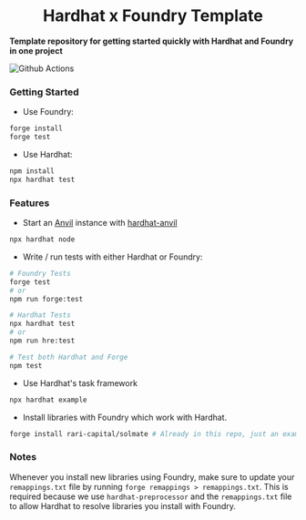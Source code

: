 # <h1 align="center"> Hardhat x Foundry Template </h1>

**Template repository for getting started quickly with Hardhat and Foundry in one project**

![Github Actions](https://github.com/devanonon/hardhat-foundry-template/workflows/test/badge.svg)

### Getting Started

* Use Foundry:

```bash
forge install
forge test
```

* Use Hardhat:

```bash
npm install
npx hardhat test
```

### Features

* Start an [Anvil](https://book.getfoundry.sh/anvil/index.html) instance with
[hardhat-anvil](https://github.com/foundry-rs/hardhat/tree/develop/packages/hardhat-anvil)

```bash
npx hardhat node
```

* Write / run tests with either Hardhat or Foundry:

```bash
# Foundry Tests
forge test
# or
npm run forge:test

# Hardhat Tests
npx hardhat test
# or
npm run hre:test

# Test both Hardhat and Forge
npm test
```

* Use Hardhat's task framework

```bash
npx hardhat example
```

* Install libraries with Foundry which work with Hardhat.

```bash
forge install rari-capital/solmate # Already in this repo, just an example
```

### Notes

Whenever you install new libraries using Foundry, make sure to update your
`remappings.txt` file by running `forge remappings > remappings.txt`. This is
required because we use `hardhat-preprocessor` and the `remappings.txt` file
to allow Hardhat to resolve libraries you install with Foundry.
